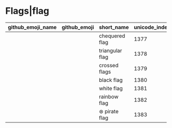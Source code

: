 # Flags|flag

|github_emoji_name|github_emoji|short_name|unicode_index|
|---|---|---|---|
|||chequered flag|1377|
|||triangular flag|1378|
|||crossed flags|1379|
|||black flag|1380|
|||white flag|1381|
|||rainbow flag|1382|
|||⊛ pirate flag|1383|
